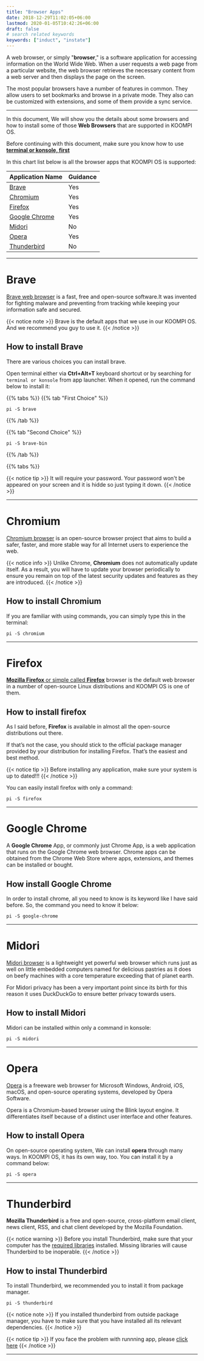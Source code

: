 ```yaml
---
title: "Browser Apps"
date: 2018-12-29T11:02:05+06:00
lastmod: 2020-01-05T10:42:26+06:00
draft: false
# search related keywords
keywords: ["induct", "instate"]
---
```

A web browser, or simply "**browser**," is a software application for accessing information on the World Wide Web. When a user requests a web page from a particular website, the web browser retrieves the necessary content from a web server and then displays the page on the screen. 

The most popular browsers have a number of features in common. They allow users to set bookmarks and browse in a private mode. They also can be customized with extensions, and some of them provide a sync service. 

---
In this document, We will show you the details about some browsers and how to install some of those **Web Browsers** that are supported in KOOMPI OS.

Before continuing with this document, make sure you know how to use [**terminal or konsole, first**](#)

In this chart list below is all the browser apps that KOOMPI OS is supported:

| Application Name  |  Guidance| 
|:-------------|:-------------|
| [Brave]() |       Yes|
| [Chromium]() |       Yes|
| [Firefox]() |       Yes|
| [Google Chrome]() |       Yes|
| [Midori]() |       No|
| [Opera]() |       Yes|
| [Thunderbird]() |      No|

---

# Brave

[Brave web browser](#) is a fast, free and open-source software.It was invented for fighting malware and preventing from tracking while keeping your information safe and secured.

{{< notice note >}}
Brave is the default apps that we use in our KOOMPI OS. And we recommend you guy to use it.
{{< /notice >}}


## How to install Brave
There are various choices you can install brave.

Open terminal either via **Ctrl+Alt+T** keyboard shortcut or by searching for `terminal or konsole`  from app launcher. When it opened, run the command below to install it:

{{% tabs %}}
  {{% tab "First Choice" %}}
   ```
   pi -S brave
   ```
  {{% /tab %}}

  {{% tab "Second Choice" %}}
  ```
  pi -S brave-bin
  ```
  {{% /tab %}}

{{% tabs %}}

{{< notice tip >}}
It will require your password. Your password won't be appeared on your screen and it is hidde so just typing it down. 
{{< /notice >}}

---

# Chromium
[Chromium browser](#) is an open-source browser project that aims to build a safer, faster, and more stable way for all Internet users to experience the web.

{{< notice info >}}
Unlike Chrome, **Chromium** does not automatically update itself. As a result, you will have to update your browser periodically to ensure you remain on top of the latest security updates and features as they are introduced.
{{< /notice >}}

## How to install Chromium

If you are familiar with using commands, you can simply type this in the terminal:

```
pi -S chromium
```

---
# Firefox

[**Mozilla Firefox** or simple called **Firefox**](#) browser is the default web browser in a number of open-source Linux distributions and KOOMPI OS is one of them. 

## How to install firefox

As I said before, **Firefox** is available in almost all the open-source distributions out there.

If that’s not the case, you should stick to the official package manager provided by your distribution for installing Firefox. That’s the easiest and best method.

{{< notice tip >}}
Before installing any application, make sure your system is up to dated!!!
{{< /notice >}}

You can easily install firefox with only a command:
```
pi -S firefox
```

---

# Google Chrome
A **Google Chrome** App, or commonly just Chrome App, is a web application that runs on the Google 
Chrome web browser. Chrome apps can be obtained from the Chrome Web Store where apps, 
extensions, and themes can be installed or bought.

## How install Google Chrome
In order to install chrome, all you need to know is its keyword like I have said before. So, the command you need to know it below:

```
pi -S google-chrome
```

---

# Midori
[Midori browser](#) is a lightweight yet powerful web browser which runs just as well on little embedded computers named for delicious pastries as it does on beefy machines with a core temperature exceeding that of planet earth. 

For Midori privacy has been a very important point since its birth for this reason it uses 
DuckDuckGo to ensure better privacy towards users.

## How to install Midori

Midori can be installed within only a command in konsole:
```
pi -S midori
```
 
---

# Opera
[Opera](#) is a freeware web browser for Microsoft Windows, Android, iOS, macOS, and open-source operating systems, developed by Opera Software.

Opera is a Chromium-based browser using the Blink layout engine. It differentiates itself because of a distinct user interface and other features.

## How to install Opera

On open-source operating system, We can install **opera** through many ways. In KOOMPI OS, it has its own way, too. You can install it by a command below:
```
pi -S opera
```
---

# Thunderbird

**Mozilla Thunderbird** is a free and open-source, cross-platform email client, news client, RSS, and chat client developed by the Mozilla Foundation. 


{{< notice warning >}}
Before you install Thunderbird, make sure that your computer has the [required libraries](https://www.thunderbird.net/thunderbird/system-requirements/) installed. Missing libraries will cause Thunderbird to be inoperable.
{{< /notice >}}

## How to instal Thunderbird 

To install Thunderbird, we recommended you to install it from package manager.

```
pi -S thunderbird
```

{{< notice note >}}
If you installed thunderbird from outside package manager, you have to make sure that you have installed all its relevant dependencies.
{{< /notice >}}


{{< notice tip >}}
If you face the problem with runnning app, please [click here](#) 
{{< /notice >}}

---
